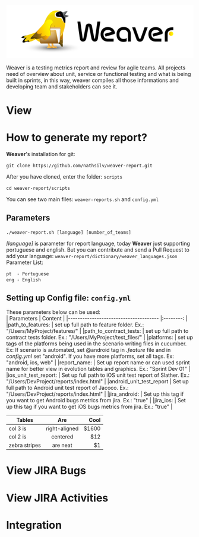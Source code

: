 
![](images/waever.png)

Weaver is a testing metrics report and review  for agile teams. All projects need of overview about unit, service or functional testing and what is being built in sprints, in this way, weaver compiles all those informations and developing team and stakeholders can see it.

# View

# How to generate my report?
**Weaver**'s installation for git:
```
git clone https://github.com/nathsilv/weaver-report.git
````
After you have cloned, enter the folder: `scripts`
```
cd weaver-report/scripts
```
You can see two main files: `weaver-reports.sh` and `config.yml`

## Parameters
``` 
./weaver-report.sh [language] [number_of_teams]
``` 
*[language]* is parameter for report language, today **Weaver** just supporting portuguese and english. But you can contribute and send a Pull Request to add your language: `weaver-report/dictionary/weaver_languages.json` <br>
Parameter List:
``` 
pt  - Portuguese 
eng - English 
``` 

## Setting up Config file: `config.yml`
These parameters below can be used: <br>
| Parameters                            | Content                                                                                       |
|-------------------------------------- |:--------:                                                                                     |
|path_to_features:                      | set up full path to feature folder. Ex.: "/Users/MyProject/features/"                         |
|path_to_contract_tests:                | set up full path to contract tests folder. Ex.: "/Users/MyProject/test_files/"                |
|platforms:                             | set up tags of the platforms being used in the scenario writing files in cucumber. Ex: If scenario is automated, set @android tag in *.feature* file and in *config.yml* set "android". If you have more platforms, set all tags. Ex: "android, ios, web"                                                                                                                 |
|report_name:                           | Set up report name or can used sprint name for better view in evolution tables and graphics. Ex.: "Sprint Dev 01"                                                                                                                    |
|ios_unit_test_report:                  | Set up full path to iOS unit test report of Slather. Ex.: "/Users/DevProject/reports/index.html"                                                                                                  |
|android_unit_test_report               | Set up full path to Android unit test report of Jacoco. Ex.: "/Users/DevProject/reports/index.html"                                                                                                  |
|jira_android:                          | Set up this tag if you want to get Android bugs metrics from jira. Ex.: "true"                |
|jira_ios:                              | Set up this tag if you want to get iOS bugs metrics from jira. Ex.: "true"                    |


| Tables        | Are           | Cool  |
| ------------- |:-------------:| -----:|
| col 3 is      | right-aligned | $1600 |
| col 2 is      | centered      |   $12 |
| zebra stripes | are neat      |    $1 |

# View JIRA Bugs

# View JIRA Activities

# Integration

